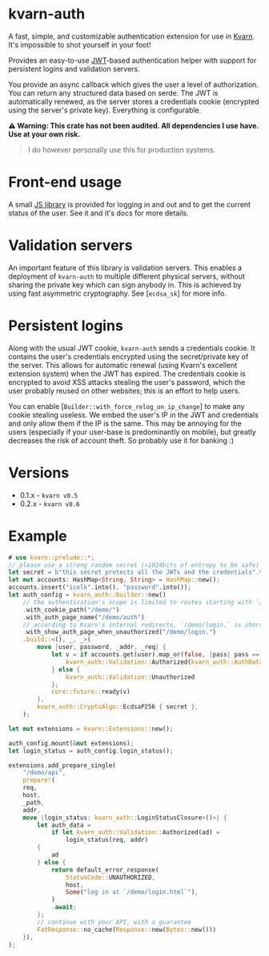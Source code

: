 # kvarn-auth

A fast, simple, and customizable authentication extension for use in [Kvarn](https://kvarn.org).
It's impossible to shot yourself in your foot!

Provides an easy-to-use [JWT](https://wikipedia.org/wiki/JSON_Web_Token)-based authentication helper with support for persistent logins and validation servers.

You provide an async callback which gives the user a level of authorization.
You can return any structured data based on serde.
The JWT is automatically renewed, as the server stores a credentials cookie (encrypted using the server's private key).
Everything is configurable.

**⚠️ Warning: This crate has not been audited. All dependencies I use have. Use at your own risk.**

> I do however personally use this for production systems.

# Front-end usage

A small [JS library](lib.mjs) is provided for logging in and out and to get the current status of the user.
See it and it's docs for more details.

# Validation servers

An important feature of this library is validation servers.
This enables a deployment of `kvarn-auth` to multiple different physical servers,
without sharing the private key which can sign anybody in.
This is achieved by using fast asymmetric cryptography.
See [`ecdsa_sk`] for more info.

# Persistent logins

Along with the usual JWT cookie, `kvarn-auth` sends a credentials cookie.
It contains the user's credentials encrypted using the secret/private key of the server.
This allows for automatic renewal (using Kvarn's excellent extension system) when the JWT has
expired. The credentials cookie is encrypted to avoid XSS attacks stealing the user's password,
which the user probably reused on other websites; this is an effort to help users.

You can enable [`Builder::with_force_relog_on_ip_change`] to make any cookie stealing useless.
We embed the user's IP in the JWT and credentials and only allow them if the IP is the same.
This may be annoying for the users (especially if your user-base is predominantly on mobile),
but greatly decreases the risk of account theft. So probably use it for banking :)

# Versions

-   0.1.x - `kvarn v0.5`
-   0.2.x - `kvarn v0.6`

# Example

```rust
# use kvarn::prelude::*;
// please use a strong random secret (>1024bits of entropy to be safe)
let secret = b"this secret protects all the JWTs and the credentials".to_vec();
let mut accounts: HashMap<String, String> = HashMap::new();
accounts.insert("icelk".into(), "password".into());
let auth_config = kvarn_auth::Builder::new()
    // the authentication's scope is limited to routes starting with `/demo/`.
    .with_cookie_path("/demo/")
    .with_auth_page_name("/demo/auth")
    // according to Kvarn's internal redirects, `/demo/login.` is shorthand for `/demo/login.html`
    .with_show_auth_page_when_unauthorized("/demo/login.")
    .build::<(), _, _>(
        move |user, password, _addr, _req| {
            let v = if accounts.get(user).map_or(false, |pass| pass == password) {
                kvarn_auth::Validation::Authorized(kvarn_auth::AuthData::None)
            } else {
                kvarn_auth::Validation::Unauthorized
            };
            core::future::ready(v)
        },
        kvarn_auth::CryptoAlgo::EcdsaP256 { secret },
    );

let mut extensions = kvarn::Extensions::new();

auth_config.mount(&mut extensions);
let login_status = auth_config.login_status();

extensions.add_prepare_single(
    "/demo/api",
    prepare!(
    req,
    host,
    _path,
    addr,
    move |login_status: kvarn_auth::LoginStatusClosure<()>| {
        let auth_data =
            if let kvarn_auth::Validation::Authorized(ad) =
                login_status(req, addr)
        {
            ad
        } else {
            return default_error_response(
                StatusCode::UNAUTHORIZED,
                host,
                Some("log in at `/demo/login.html`"),
            )
            .await;
        };
        // continue with your API, with a guarantee
        FatResponse::no_cache(Response::new(Bytes::new()))
    }),
);
```
